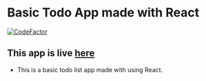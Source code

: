 # Basic Todo App made with React
[![CodeFactor](https://www.codefactor.io/repository/github/jigyasuprakash/basictodo/badge)](https://www.codefactor.io/repository/github/jigyasuprakash/basictodo)
## This app is live <a href="https://jprak-todo.herokuapp.com/">here</a>


- This is a basic todo list app made with using React.
